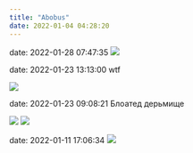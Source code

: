 ```yaml
---
title: "Abobus"
date: 2022-01-04 04:28:20
---
```


date: 2022-01-28 07:47:35
![](/static/img/ObQiH0uP9vw.jpg)

date: 2022-01-23 13:13:00
wtf

![](/static/img/hEnmqxpGXzU.jpg)

date: 2022-01-23 09:08:21
Блоатед дерьмище

![](/static/img/L5FxiwXMxe8.jpg)
![](/static/img/7qkg1dE5tjI.jpg)

date: 2022-01-11 17:06:34
![](/static/img/-FoURoWngYQ.jpg)

